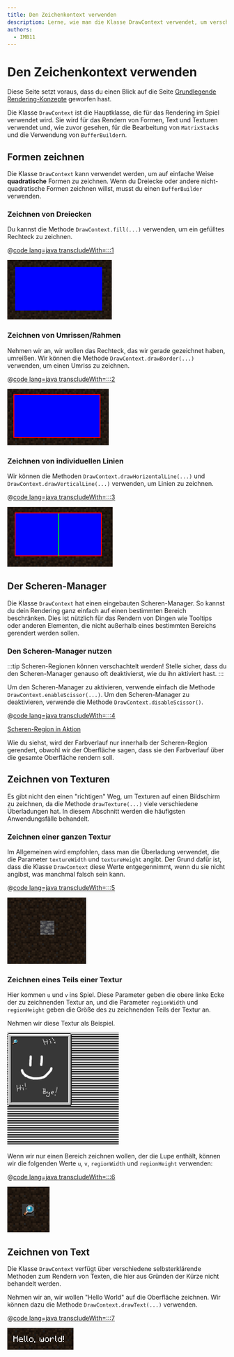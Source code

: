 ```yaml
---
title: Den Zeichenkontext verwenden
description: Lerne, wie man die Klasse DrawContext verwendet, um verschiedene Formen, Texte und Texturen zu rendern.
authors:
  - IMB11
---
```


# Den Zeichenkontext verwenden

Diese Seite setzt voraus, dass du einen Blick auf die Seite [Grundlegende Rendering-Konzepte](./basic-concepts) geworfen hast.

Die Klasse `DrawContext` ist die Hauptklasse, die für das Rendering im Spiel verwendet wird. Sie wird für das Rendern von Formen, Text und Texturen verwendet und, wie zuvor gesehen, für die Bearbeitung von `MatrixStack`s und die Verwendung von `BufferBuilder`n.

## Formen zeichnen

Die Klasse `DrawContext` kann verwendet werden, um auf einfache Weise **quadratische** Formen zu zeichnen. Wenn du Dreiecke oder andere nicht-quadratische Formen zeichnen willst, musst du einen `BufferBuilder` verwenden.

### Zeichnen von Dreiecken

Du kannst die Methode `DrawContext.fill(...)` verwenden, um ein gefülltes Rechteck zu zeichnen.

@[code lang=java transcludeWith=:::1](@/reference/1.20.4/src/client/java/com/example/docs/rendering/DrawContextExampleScreen.java)

![Ein Rechteck](/assets/develop/rendering/draw-context-rectangle.png)

### Zeichnen von Umrissen/Rahmen

Nehmen wir an, wir wollen das Rechteck, das wir gerade gezeichnet haben, umreißen. Wir können die Methode `DrawContext.drawBorder(...)` verwenden, um einen Umriss zu zeichnen.

@[code lang=java transcludeWith=:::2](@/reference/1.20.4/src/client/java/com/example/docs/rendering/DrawContextExampleScreen.java)

![Ein Rechteck mit einer Umrandung](/assets/develop/rendering/draw-context-rectangle-border.png)

### Zeichnen von individuellen Linien

Wir können die Methoden `DrawContext.drawHorizontalLine(...)` und `DrawContext.drawVerticalLine(...)` verwenden, um Linien zu zeichnen.

@[code lang=java transcludeWith=:::3](@/reference/1.20.4/src/client/java/com/example/docs/rendering/DrawContextExampleScreen.java)

![Linien](/assets/develop/rendering/draw-context-lines.png)

## Der Scheren-Manager

Die Klasse `DrawContext` hat einen eingebauten Scheren-Manager. So kannst du dein Rendering ganz einfach auf einen bestimmten Bereich beschränken. Dies ist nützlich für das Rendern von Dingen wie Tooltips oder anderen Elementen, die nicht außerhalb eines bestimmten Bereichs gerendert werden sollen.

### Den Scheren-Manager nutzen

:::tip
Scheren-Regionen können verschachtelt werden! Stelle sicher, dass du den Scheren-Manager genauso oft deaktivierst, wie du ihn aktiviert hast.
:::

Um den Scheren-Manager zu aktivieren, verwende einfach die Methode `DrawContext.enableScissor(...)`. Um den Scheren-Manager zu deaktivieren, verwende die Methode `DrawContext.disableScissor()`.

@[code lang=java transcludeWith=:::4](@/reference/1.20.4/src/client/java/com/example/docs/rendering/DrawContextExampleScreen.java)

[Scheren-Region in Aktion](/assets/develop/rendering/draw-context-scissor.png)

Wie du siehst, wird der Farbverlauf nur innerhalb der Scheren-Region gerendert, obwohl wir der Oberfläche sagen, dass sie den Farbverlauf über die gesamte Oberfläche rendern soll.

## Zeichnen von Texturen

Es gibt nicht den einen "richtigen" Weg, um Texturen auf einen Bildschirm zu zeichnen, da die Methode `drawTexture(...)` viele verschiedene Überladungen hat. In diesem Abschnitt werden die häufigsten Anwendungsfälle behandelt.

### Zeichnen einer ganzen Textur

Im Allgemeinen wird empfohlen, dass man die Überladung verwendet, die die Parameter `textureWidth` und `textureHeight` angibt. Der Grund dafür ist, dass die Klasse `DrawContext` diese Werte entgegennimmt, wenn du sie nicht angibst, was manchmal falsch sein kann.

@[code lang=java transcludeWith=:::5](@/reference/1.20.4/src/client/java/com/example/docs/rendering/DrawContextExampleScreen.java)

![Beispiel für das Zeichnen einer ganzen Textur](/assets/develop/rendering/draw-context-whole-texture.png)

### Zeichnen eines Teils einer Textur

Hier kommen `u` und `v` ins Spiel. Diese Parameter geben die obere linke Ecke der zu zeichnenden Textur an, und die Parameter `regionWidth` und `regionHeight` geben die Größe des zu zeichnenden Teils der Textur an.

Nehmen wir diese Textur als Beispiel.

![Textur des Rezeptbuchs](/assets/develop/rendering/draw-context-recipe-book-background.png)

Wenn wir nur einen Bereich zeichnen wollen, der die Lupe enthält, können wir die folgenden Werte `u`, `v`, `regionWidth` und `regionHeight` verwenden:

@[code lang=java transcludeWith=:::6](@/reference/1.20.4/src/client/java/com/example/docs/rendering/DrawContextExampleScreen.java)

![Textur der Region](/assets/develop/rendering/draw-context-region-texture.png)

## Zeichnen von Text

Die Klasse `DrawContext` verfügt über verschiedene selbsterklärende Methoden zum Rendern von Texten, die hier aus Gründen der Kürze nicht behandelt werden.

Nehmen wir an, wir wollen "Hello World" auf die Oberfläche zeichnen. Wir können dazu die Methode `DrawContext.drawText(...)` verwenden.

@[code lang=java transcludeWith=:::7](@/reference/1.20.4/src/client/java/com/example/docs/rendering/DrawContextExampleScreen.java)

![Einen Text zeichnen](/assets/develop/rendering/draw-context-text.png)
